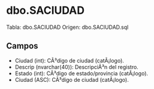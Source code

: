 ﻿# dbo.SACIUDAD

Tabla: dbo.SACIUDAD
Origen: dbo.SACIUDAD.sql

## Campos

- Ciudad (int): CÃ³digo de ciudad (catÃ¡logo).
- Descrip (nvarchar(40)): DescripciÃ³n del registro.
- Estado (int): CÃ³digo de estado/provincia (catÃ¡logo).
- Ciudad (ASC): CÃ³digo de ciudad (catÃ¡logo).

